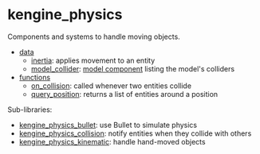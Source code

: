 # kengine_physics

Components and systems to handle moving objects.

* [data](data)
	* [inertia](data/inertia.md): applies movement to an entity
	* [model_collider](data/model_collider.md): [model component](../instance/) listing the model's colliders
* [functions](functions)
	* [on_collision](functions/on_collision.md): called whenever two entities collide
	* [query_position](functions/query_position.md): returns a list of entities around a position

Sub-libraries:
* [kengine_physics_bullet](bullet): use Bullet to simulate physics
* [kengine_physics_collision](collision): notify entities when they collide with others
* [kengine_physics_kinematic](kinematic): handle hand-moved objects